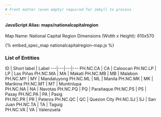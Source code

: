 ```yaml
---
# Front matter (even empty) required for Jekyll to process
---
```


#### JavaScript Alias: maps/nationalcapitalregion

Map Name: National Capital Region
Dimensions (Width x Height): 610x570



{% embed_spec_map nationalcapitalregion-map.js %}

### List of Entities

ID | Short label | Label
---|---|---|---
PH.NC.CA | CA | Caloocan
PH.NC.LP | LP | Las Piñas
PH.NC.MA | MA | Makati
PH.NC.MB | MB | Malabon		
PH.NC.MY | MY | Mandaluyong
PH.NC.ML | ML | Manila
PH.NC.MK | MK | Marikina
PH.NC.MT | MT | Muntinlupa		
PH.NC.NA | NA | Navotas
PH.NC.PQ | PQ | Parañaque
PH.NC.PS | PS | Pasay
PH.NC.PA | PA | Pasig		
PH.NC.PR | PR | Pateros
PH.NC.QC | QC | Quezon City
PH.NC.SJ | SJ | San Juan
PH.NC.TA | TA | Taguig		
PH.NC.VA | VA | Valenzuela